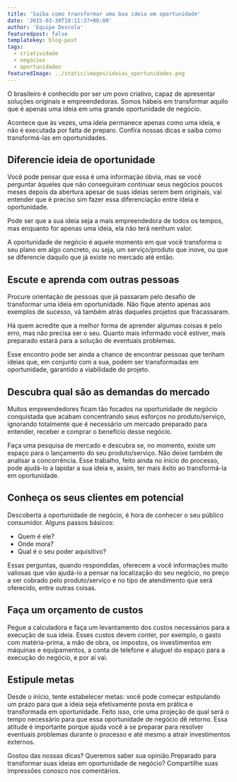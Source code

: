 ```yaml
---
title: 'Saiba como transformar uma boa ideia em oportunidade'
date: '2015-03-30T10:11:37+00:00'
author: 'Equipe Descola'
featuredpost: false
templatekey: blog-post
tags:
  - criatividade
  - negócios
  - oportunidades
featuredImage: ../static/images/ideias_oportunidades.png
---
```


​O brasileiro é conhecido por ser um povo criativo, capaz de apresentar soluções originais e empreendedoras. Somos hábeis em transformar aquilo que é apenas uma ideia em uma grande oportunidade de negócio.

Acontece que às vezes, uma ideia permanece apenas como uma ideia, e não é executada por falta de preparo. Confira nossas dicas e saiba como transformá-las em oportunidades.

## **Diferencie ideia de oportunidade**

Você pode pensar que essa é uma informação óbvia, mas se você perguntar àqueles que não conseguiram continuar seus negócios poucos meses depois da abertura apesar de suas ideias serem bem originais, vai entender que é preciso sim fazer essa diferenciação entre ideia e oportunidade.

Pode ser que a sua ideia seja a mais empreendedora de todos os tempos, mas enquanto for apenas uma ideia, ela não terá nenhum valor.

A oportunidade de negócio é aquele momento em que você transforma o seu plano em algo concreto, ou seja, um serviço/produto que inove, ou que se diferencie daquilo que já existe no mercado até então.

## **Escute e aprenda com outras pessoas**

Procure orientação de pessoas que já passaram pelo desafio de transformar uma ideia em oportunidade. Não fique atento apenas aos exemplos de sucesso, vá também atrás daqueles projetos que fracassaram.

Há quem acredite que a melhor forma de aprender algumas coisas é pelo erro, mas não precisa ser o seu. Quanto mais informado você estiver, mais preparado estará para a solução de eventuais problemas.

Esse encontro pode ser ainda a chance de encontrar pessoas que tenham ideias que, em conjunto com a sua, podem ser transformadas em oportunidade, garantido a viabilidade do projeto.

## **Descubra qual são as demandas do mercado**

Muitos empreendedores ficam tão focados na oportunidade de negócio conquistada que acabam concentrando seus esforços no produto/serviço, ignorando totalmente que é necessário um mercado preparado para entender, receber e comprar o benefício desse negócio.

Faça uma pesquisa de mercado e descubra se, no momento, existe um espaço para o lançamento do seu produto/serviço. Não deixe também de analisar a concorrência. Esse trabalho, feito ainda no início do processo, pode ajudá-lo a lapidar a sua ideia e, assim, ter mais êxito ao transformá-la em oportunidade.

## **Conheça os seus clientes em potencial**

Descoberta a oportunidade de negócio, é hora de conhecer o seu público consumidor. Alguns passos básicos:

- Quem é ele?
- Onde mora?
- Qual é o seu poder aquisitivo?

Essas perguntas, quando respondidas, oferecem a você informações muito valiosas que vão ajudá-lo a pensar na localização do seu negócio, no preço a ser cobrado pelo produto/serviço e no tipo de atendimento que será oferecido, entre outras coisas.

## **Faça um orçamento de custos**

Pegue a calculadora e faça um levantamento dos custos necessários para a execução de sua ideia. Esses custos devem conter, por exemplo, o gasto com matéria-prima, a mão de obra, os impostos, os investimentos em máquinas e equipamentos, a conta de telefone e aluguel do espaço para a execução do negócio, e por aí vai.

## **Estipule metas**

Desde o início, tente estabelecer metas: você pode começar estipulando um prazo para que a ideia seja efetivamente posta em prática e transformada em oportunidade. Feito isso, crie uma projeção de qual será o tempo necessário para que essa oportunidade de negócio dê retorno. Essa atitude é importante porque ajuda você a se preparar para resolver eventuais problemas durante o processo e até mesmo a atrair investimentos externos.

Gostou das nossas dicas? Queremos saber sua opinião.Preparado para transformar suas ideias em oportunidade de negócio? Compartilhe suas impressões conosco nos comentários.
